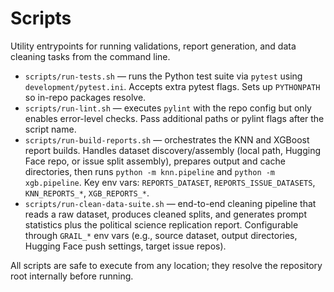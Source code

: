 # Scripts

Utility entrypoints for running validations, report generation, and data cleaning tasks from the command line.

- `scripts/run-tests.sh` — runs the Python test suite via `pytest` using `development/pytest.ini`. Accepts extra pytest flags. Sets up `PYTHONPATH` so in-repo packages resolve.
- `scripts/run-lint.sh` — executes `pylint` with the repo config but only enables error-level checks. Pass additional paths or pylint flags after the script name.
- `scripts/run-build-reports.sh` — orchestrates the KNN and XGBoost report builds. Handles dataset discovery/assembly (local path, Hugging Face repo, or issue split assembly), prepares output and cache directories, then runs `python -m knn.pipeline` and `python -m xgb.pipeline`. Key env vars: `REPORTS_DATASET`, `REPORTS_ISSUE_DATASETS`, `KNN_REPORTS_*`, `XGB_REPORTS_*`.
- `scripts/run-clean-data-suite.sh` — end-to-end cleaning pipeline that reads a raw dataset, produces cleaned splits, and generates prompt statistics plus the political science replication report. Configurable through `GRAIL_*` env vars (e.g., source dataset, output directories, Hugging Face push settings, target issue repos).

All scripts are safe to execute from any location; they resolve the repository root internally before running.

